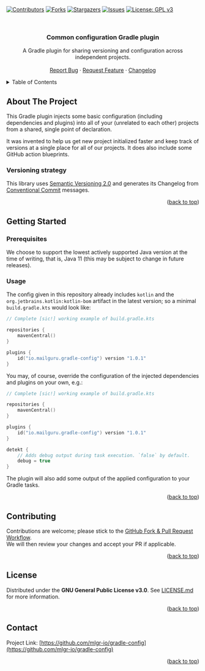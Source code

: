 <!-- Improved compatibility of back to top link: See: https://github.com/othneildrew/Best-README-Template/pull/73 -->
<a name="readme-top"></a>
<!--
*** Thanks for checking out the Best-README-Template. If you have a suggestion
*** that would make this better, please fork the repo and create a pull request
*** or simply open an issue with the tag "enhancement".
*** Don't forget to give the project a star!
*** Thanks again! Now go create something AMAZING! :D
-->



<!-- PROJECT SHIELDS -->
<!--
*** I'm using markdown "reference style" links for readability.
*** Reference links are enclosed in brackets [ ] instead of parentheses ( ).
*** See the bottom of this document for the declaration of the reference variables
*** for contributors-url, forks-url, etc. This is an optional, concise syntax you may use.
*** https://www.markdownguide.org/basic-syntax/#reference-style-links
-->
[![Contributors][contributors-shield]][contributors-url]
[![Forks][forks-shield]][forks-url]
[![Stargazers][stars-shield]][stars-url]
[![Issues][issues-shield]][issues-url]
[![License: GPL v3][license-shield]][license-url]
<!-- [![Javadoc][javadoc-shield]][javadoc-url] -->
<!-- [![MavenCentral][maven-shield]][maven-url] -->




<!-- PROJECT LOGO -->
<br />
<div align="center">
  <!-- a href="https://github.com/mlgr-io/gradle-config">
    <img src="images/logo.png" alt="Logo" width="80" height="80">
  </a //-->

<h3 align="center">Common configuration Gradle plugin</h3>

  <p align="center">
    A Gradle plugin for sharing versioning and configuration across independent projects.
    <!-- br />
    <a href="https://github.com/mlgr-io/gradle-config"><strong>Explore the docs »</strong></a //-->
    <br />
    <br />
    <a href="https://github.com/mlgr-io/gradle-config/issues">Report Bug</a>
    ·
    <a href="https://github.com/mlgr-io/gradle-config/issues">Request Feature</a>
    ·
    <a href="CHANGELOG.md">Changelog</a>
  </p>
</div>



<!-- TABLE OF CONTENTS -->
<details>
  <summary>Table of Contents</summary>
  <ol>
    <li><a href="#about-the-project">About The Project</a></li>
    <li>
      <a href="#getting-started">Getting Started</a>
      <ul>
        <li><a href="#prerequisites">Prerequisites</a></li>
        <li><a href="#installation">Installation</a></li>
      </ul>
    </li>
    <li><a href="#contributing">Contributing</a></li>
    <li><a href="#license">License</a></li>
    <li><a href="#contact">Contact</a></li>
  </ol>
</details>



<!-- ABOUT THE PROJECT -->
## About The Project

This Gradle plugin injects some basic configuration (including dependencies and plugins) into all of your (unrelated to
each other) projects from a shared, single point of declaration.

It was invented to help us get new project initialized faster and keep track of versions at a single place for
all of our projects. It does also include some GitHub action blueprints.

### Versioning strategy

This library uses [Semantic Versioning 2.0](https://semver.org) and generates its Changelog from
[Conventional Commit](https://www.conventionalcommits.org/en/v1.0.0/) messages.

<p align="right">(<a href="#readme-top">back to top</a>)</p>



<!-- GETTING STARTED -->
## Getting Started

### Prerequisites

We choose to support the lowest actively supported Java version at the time of writing, that is, Java 11 (this may be
subject to change in future releases).

### Usage

The config given in this repository already includes `kotlin` and the `org.jetbrains.kotlin:kotlin-bom` artifact in the
latest version; so a minimal `build.gradle.kts` would look like:
```kotlin
// Complete [sic!] working example of build.gradle.kts

repositories {
    mavenCentral()
}

plugins {
    id("io.mailguru.gradle-config") version "1.0.1"
}
```

You may, of course, override the configuration of the injected dependencies and plugins on your own, e.g.:
```kotlin
// Complete [sic!] working example of build.gradle.kts

repositories {
    mavenCentral()
}

plugins {
    id("io.mailguru.gradle-config") version "1.0.1"
}

detekt {
    // Adds debug output during task execution. `false` by default.
    debug = true
}
```

The plugin will also add some output of the applied configuration to your Gradle tasks.

<p align="right">(<a href="#readme-top">back to top</a>)</p>



<!-- CONTRIBUTING -->
## Contributing

Contributions are welcome; please stick to the
[GitHub Fork & Pull Request Workflow](https://gist.github.com/james-priest/74188772ef2a6f8d7132d0b9dc065f9c). \
We will then review your changes and accept your PR if applicable.

<p align="right">(<a href="#readme-top">back to top</a>)</p>



<!-- LICENSE -->
## License

Distributed under the **GNU General Public License v3.0**. See [LICENSE.md](LICENSE.md) for more information.

<p align="right">(<a href="#readme-top">back to top</a>)</p>



<!-- CONTACT -->
## Contact

Project Link: [https://github.com/mlgr-io/gradle-config](https://github.com/mlgr-io/gradle-config)

<p align="right">(<a href="#readme-top">back to top</a>)</p>



<!-- MARKDOWN LINKS & IMAGES -->
<!-- https://www.markdownguide.org/basic-syntax/#reference-style-links -->
<!-- [javadoc-url]: https://javadoc.io/doc/io.mailguru/api-core -->
<!-- [javadoc-shield]: https://javadoc.io/badge2/io.mailguru/api-core/javadoc.svg?style=for-the-badge&color=yellow -->
<!-- [maven-url]: https://search.maven.org/artifact/io.mailguru/api-core -->
<!-- [maven-shield]: https://img.shields.io/maven-central/v/io.mailguru/api-core?style=for-the-badge -->
[contributors-shield]: https://img.shields.io/github/contributors/mlgr-io/gradle-config.svg?style=for-the-badge
[contributors-url]: https://github.com/mlgr-io/gradle-config/graphs/contributors
[forks-shield]: https://img.shields.io/github/forks/mlgr-io/gradle-config.svg?style=for-the-badge
[forks-url]: https://github.com/mlgr-io/gradle-config/network/members
[stars-shield]: https://img.shields.io/github/stars/mlgr-io/gradle-config.svg?style=for-the-badge
[stars-url]: https://github.com/mlgr-io/gradle-config/stargazers
[issues-shield]: https://img.shields.io/github/issues/mlgr-io/gradle-config.svg?style=for-the-badge
[issues-url]: https://github.com/mlgr-io/gradle-config/issues
[license-shield]: https://img.shields.io/github/license/mlgr-io/gradle-config.svg?style=for-the-badge
[license-url]: https://github.com/mlgr-io/gradle-config/blob/master/LICENSE.md
[linkedin-shield]: https://img.shields.io/badge/-LinkedIn-black.svg?style=for-the-badge&logo=linkedin&colorB=555
[linkedin-url]: https://linkedin.com/in/linkedin_username
[product-screenshot]: images/screenshot.png
[Next.js]: https://img.shields.io/badge/next.js-000000?style=for-the-badge&logo=nextdotjs&logoColor=white
[Next-url]: https://nextjs.org/
[React.js]: https://img.shields.io/badge/React-20232A?style=for-the-badge&logo=react&logoColor=61DAFB
[React-url]: https://reactjs.org/
[Vue.js]: https://img.shields.io/badge/Vue.js-35495E?style=for-the-badge&logo=vuedotjs&logoColor=4FC08D
[Vue-url]: https://vuejs.org/
[Angular.io]: https://img.shields.io/badge/Angular-DD0031?style=for-the-badge&logo=angular&logoColor=white
[Angular-url]: https://angular.io/
[Svelte.dev]: https://img.shields.io/badge/Svelte-4A4A55?style=for-the-badge&logo=svelte&logoColor=FF3E00
[Svelte-url]: https://svelte.dev/
[Laravel.com]: https://img.shields.io/badge/Laravel-FF2D20?style=for-the-badge&logo=laravel&logoColor=white
[Laravel-url]: https://laravel.com
[Bootstrap.com]: https://img.shields.io/badge/Bootstrap-563D7C?style=for-the-badge&logo=bootstrap&logoColor=white
[Bootstrap-url]: https://getbootstrap.com
[JQuery.com]: https://img.shields.io/badge/jQuery-0769AD?style=for-the-badge&logo=jquery&logoColor=white
[JQuery-url]: https://jquery.com
